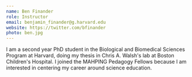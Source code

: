 ```yaml
---
name: Ben Finander
role: Instructor
email: benjamin_finander@g.harvard.edu
website: https://twitter.com/bfinander
photo: ben.jpg
---
```

I am a second year PhD student in the Biological and Biomedical Sciences Program at Harvard, doing my thesis in Chris A. Walsh's lab at Boston Children's Hospital. I joined the MAHPING Pedagogy Fellows because I am interested in centering my career around science education.
